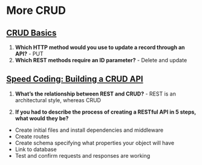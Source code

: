 # More CRUD

## [CRUD Basics](https://medium.com/geekculture/crud-operations-explained-2a44096e9c88)

1. **Which HTTP method would you use to update a record through an API?** - PUT
2. **Which REST methods require an ID parameter?** - Delete and update

## [Speed Coding: Building a CRUD API](https://youtu.be/EzNcBhSv1Wo)

1. **What’s the relationship between REST and CRUD?** - REST is an architectural style, whereas CRUD 

2. **If you had to describe the process of creating a RESTful API in 5 steps, what would they be?**

- Create initial files and install dependencies and middleware
- Create routes
- Create schema specifying what properties your object will have
- Link to database
- Test and confirm requests and responses are working